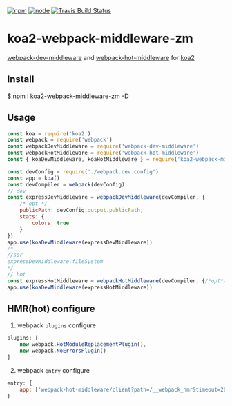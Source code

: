 [![npm][npm]][npm-url]
[![node][node]][node-url]
[![Travis Build Status](https://travis-ci.org/zeromake/koa2-webpack-middleware-zm.svg?branch=master)](https://travis-ci.org/zeromake/koa2-webpack-middleware-zm)

# koa2-webpack-middleware-zm
[webpack-dev-middleware](https://github.com/webpack/webpack-dev-middleware) and [webpack-hot-middleware](https://github.com/glenjamin/webpack-hot-middleware) for [koa2](https://github.com/koajs/koa/tree/v2.x)

## Install
$ npm i koa2-webpack-middleware-zm -D

## Usage
``` javascript
const koa = require('koa2')
const webpack = require('webpack')
const webpackDevMiddleware = require('webpack-dev-middleware')
const webpackHotMiddleware = require('webpack-hot-middleware')
const { koaDevMiddleware, koaHotMiddleware } = require('koa2-webpack-middleware-zm')

const devConfig = require('./webpack.dev.config')
const app = koa()
const devCompiler = webpack(devConfig)
// dev
const expressDevMiddleware = webpackDevMiddleware(devCompiler, {
	/* opt */
	publicPath: devConfig.output.publicPath,
	stats: {
		colors: true
	}
})
app.use(koaDevMiddleware(expressDevMiddleware))
/*
//ssr
expressDevMiddleware.fileSystem
*/
// hot
const expressHotMiddleware = webpackHotMiddleware(devCompiler, {/*opt*/})
app.use(koaDevMiddleware(expressHotMiddleware))
```

## HMR(hot) configure
1. webpack `plugins` configure
``` javascript
plugins: [
	new webpack.HotModuleReplacementPlugin(),
	new webpack.NoErrorsPlugin()
]
```
2. webpack `entry` configure
``` javascript
entry: {
	app: ['webpack-hot-middleware/client?path=/__webpack_hmr&timeout=20000', 'app.js']
}
```

[npm]: https://img.shields.io/npm/v/koa2-webpack-middleware-zm.svg
[npm-url]: https://npmjs.com/package/koa2-webpack-middleware-zm

[node]: https://img.shields.io/node/v/koa2-webpack-middleware-zm.svg
[node-url]: https://nodejs.org
